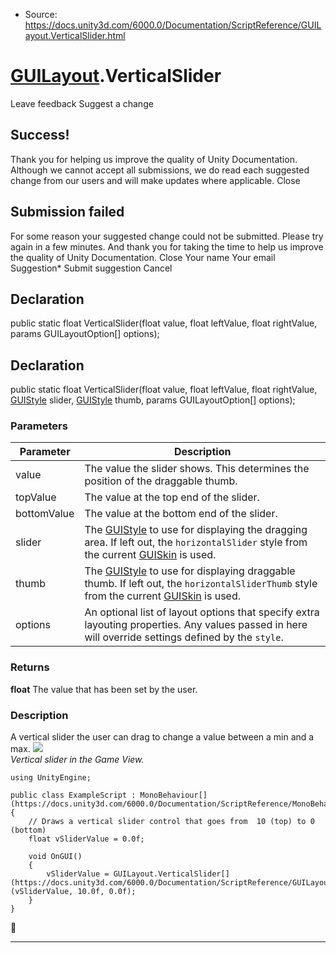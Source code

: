 * Source: https://docs.unity3d.com/6000.0/Documentation/ScriptReference/GUILayout.VerticalSlider.html

#  [GUILayout](https://docs.unity3d.com/6000.0/Documentation/ScriptReference/GUILayout.html).VerticalSlider
Leave feedback
Suggest a change
## Success!
Thank you for helping us improve the quality of Unity Documentation. Although we cannot accept all submissions, we do read each suggested change from our users and will make updates where applicable.
Close
## Submission failed
For some reason your suggested change could not be submitted. Please <a>try again</a> in a few minutes. And thank you for taking the time to help us improve the quality of Unity Documentation.
Close
Your name Your email Suggestion* Submit suggestion
Cancel
## Declaration
public static float VerticalSlider(float value, float leftValue, float rightValue, params GUILayoutOption[] options); 
## Declaration
public static float VerticalSlider(float value, float leftValue, float rightValue, [GUIStyle](https://docs.unity3d.com/6000.0/Documentation/ScriptReference/GUIStyle.html) slider, [GUIStyle](https://docs.unity3d.com/6000.0/Documentation/ScriptReference/GUIStyle.html) thumb, params GUILayoutOption[] options); 
### Parameters
Parameter | Description  
---|---  
value | The value the slider shows. This determines the position of the draggable thumb.  
topValue | The value at the top end of the slider.  
bottomValue | The value at the bottom end of the slider.  
slider | The [GUIStyle](https://docs.unity3d.com/6000.0/Documentation/ScriptReference/GUIStyle.html) to use for displaying the dragging area. If left out, the `horizontalSlider` style from the current [GUISkin](https://docs.unity3d.com/6000.0/Documentation/ScriptReference/GUISkin.html) is used.  
thumb | The [GUIStyle](https://docs.unity3d.com/6000.0/Documentation/ScriptReference/GUIStyle.html) to use for displaying draggable thumb. If left out, the `horizontalSliderThumb` style from the current [GUISkin](https://docs.unity3d.com/6000.0/Documentation/ScriptReference/GUISkin.html) is used.  
options | An optional list of layout options that specify extra layouting properties. Any values passed in here will override settings defined by the `style`.  
### Returns
**float** The value that has been set by the user. 
### Description
A vertical slider the user can drag to change a value between a min and a max.
![](https://docs.unity3d.com/6000.0/Documentation/StaticFiles/ScriptRefImages/GUILayoutVerticalSlider.png)   
_Vertical slider in the Game View._
```
using UnityEngine;  
  
public class ExampleScript : MonoBehaviour[](https://docs.unity3d.com/6000.0/Documentation/ScriptReference/MonoBehaviour.html)
{
    // Draws a vertical slider control that goes from  10 (top) to 0 (bottom)
    float vSliderValue = 0.0f;  
  
    void OnGUI()
    {
        vSliderValue = GUILayout.VerticalSlider[](https://docs.unity3d.com/6000.0/Documentation/ScriptReference/GUILayout.VerticalSlider.html)(vSliderValue, 10.0f, 0.0f);
    }
}

```

* * *
